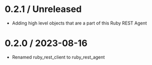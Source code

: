 # 0.2.1 / Unreleased

* Adding high level objects that are a part of this Ruby REST Agent

# 0.2.0 / 2023-08-16

* Renamed ruby_rest_client to ruby_rest_agent
